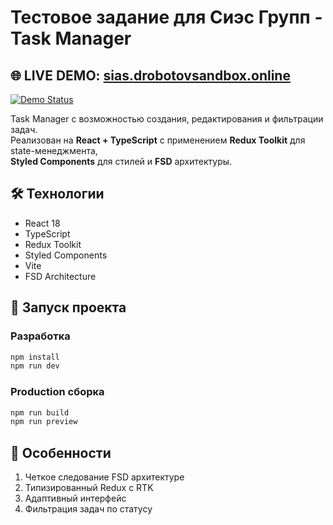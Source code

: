 # Тестовое задание для Сиэс Групп - Task Manager

## 🌐 LIVE DEMO: <a href="https://sias.drobotovsandbox.online" target="_blank">sias.drobotovsandbox.online</a>

[![Demo Status](https://img.shields.io/website?down_message=offline&label=DEMO&up_message=online&url=https%3A%2F%2Fsias.drobotovsandbox.online)](https://sias.drobotovsandbox.online)

Task Manager с возможностью создания, редактирования и фильтрации задач.  
Реализован на **React + TypeScript** с применением **Redux Toolkit** для state-менеджмента,  
**Styled Components** для стилей и **FSD** архитектуры.

## 🛠 Технологии

- React 18
- TypeScript
- Redux Toolkit
- Styled Components
- Vite
- FSD Architecture

## 🚀 Запуск проекта

### Разработка

```bash
npm install
npm run dev
```

### Production сборка

```bash
npm run build
npm run preview
```

## 📌 Особенности

1. Четкое следование FSD архитектуре
2. Типизированный Redux с RTK
3. Адаптивный интерфейс
4. Фильтрация задач по статусу

